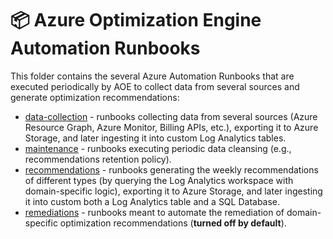 # 📦 Azure Optimization Engine Automation Runbooks

This folder contains the several Azure Automation Runbooks that are executed periodically by AOE to collect data from several sources and generate optimization recommendations:

- [data-collection](./data-collection/) - runbooks collecting data from several sources (Azure Resource Graph, Azure Monitor, Billing APIs, etc.), exporting it to Azure Storage, and later ingesting it into custom Log Analytics tables.
- [maintenance](./maintenance/) - runbooks executing periodic data cleansing (e.g., recommendations retention policy).
- [recommendations](./recommendations/) - runbooks generating the weekly recommendations of different types (by querying the Log Analytics workspace with domain-specific logic), exporting it to Azure Storage, and later ingesting it into custom both a Log Analytics table and a SQL Database.
- [remediations](./remediations/) - runbooks meant to automate the remediation of domain-specific optimization recommendations (**turned off by default**).
